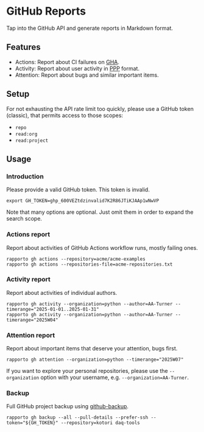 # GitHub Reports

Tap into the GitHub API and generate reports in Markdown format.

## Features

- Actions: Report about CI failures on [GHA].
- Activity: Report about user activity in [PPP] format.
- Attention: Report about bugs and similar important items.

## Setup

For not exhausting the API rate limit too quickly, please use a GitHub
token (classic), that permits access to those scopes:

- `repo`
- `read:org`
- `read:project`

## Usage

### Introduction

Please provide a valid GitHub token. This token is invalid.
```shell
export GH_TOKEN=ghp_600VEZtdzinvalid7K2R86JTiKJAAp1wNwVP
```

Note that many options are optional. Just omit them in order to expand the
search scope.

### Actions report
Report about activities of GitHub Actions workflow runs, mostly failing ones.
```shell
rapporto gh actions --repository=acme/acme-examples
rapporto gh actions --repositories-file=acme-repositories.txt
```

### Activity report
Report about activities of individual authors.
```shell
rapporto gh activity --organization=python --author=AA-Turner --timerange="2025-01-01..2025-01-31"
rapporto gh activity --organization=python --author=AA-Turner --timerange="2025W04"
```

### Attention report
Report about important items that deserve your attention, bugs first.
```shell
rapporto gh attention --organization=python --timerange="2025W07"
```
If you want to explore your personal repositories, please use the
`--organization` option with your username, e.g. `--organization=AA-Turner`.

### Backup
Full GitHub project backup using [github-backup].
```shell
rapporto gh backup --all --pull-details --prefer-ssh --token="${GH_TOKEN}" --repository=kotori daq-tools
```


[GHA]: https://github.com/features/actions
[github-backup]: https://pypi.org/project/github-backup/
[PPP]: https://weekdone.com/resources/plans-progress-problems
